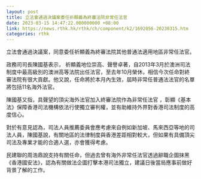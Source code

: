 ```yaml
---
layout: post
title: 立法會通過決議案委任祈顯義為終審法院非常任法官
date: 2023-03-15 14:47:22.000000000 +08:00
link: https://news.rthk.hk/rthk/ch/component/k2/1692056-20230315.htm
categories: rthk
---
```


立法會通過決議案，同意委任祈顯義為終審法院其他普通法適用地區非常任法官。

政務司司長陳國基表示， 祈顯義地位崇高、聲譽卓著，自2013年3月於澳洲司法制度中最高級別的澳洲高等法院出任法官，至去年10月榮休，相信今次任命對終審法院有很大貢獻。他又說，任命將於本月內生效，屆時非常任普通法法官的名單將包括11名海外法官。

陳國基又指，具聲望的頂尖海外法官加入終審法院作為非常任法官 ，彰顯《基本法》保障香港司法機構依法行使獨立審判權，並有助維持外界對香港司法制度的高度信心。

對於有意見認為，司法人員推薦委員會應考慮來自例如新加坡、馬來西亞等地的司法人員，陳國基說，有關地區的法律制度與香港差距相對較大，但如果有具備頂尖司法及專業才能的合適人選，亦會獲得考慮。

民建聯的周浩鼎說支持有關任命，但過去曾有海外非常任法官透過辭職企圖抹黑《香港國安法》，認為有關做法企圖打擊本港司法獨立，建議日後當局應事前做好背景了解的工作。
